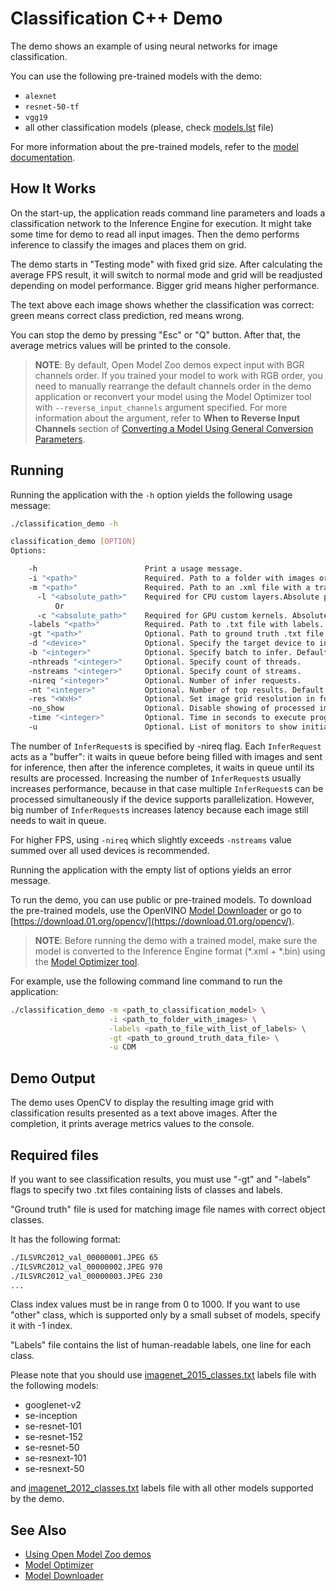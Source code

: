 # Classification C++ Demo

The demo shows an example of using neural networks for image classification.

You can use the following pre-trained models with the demo:

* `alexnet`
* `resnet-50-tf`
* `vgg19`
* all other classification models (please, check [models.lst](./models.lst) file)

For more information about the pre-trained models, refer to the [model documentation](../../models/public/index.md).

## How It Works

On the start-up, the application reads command line parameters and loads a classification network to the Inference Engine for execution. It might take some time for demo to read all input images. Then the demo performs inference to classify the images and places them on grid.

The demo starts in "Testing mode" with fixed grid size. After calculating the average FPS result, it will switch to normal mode and grid will be readjusted depending on model performance. Bigger grid means higher performance.

The text above each image shows whether the classification was correct: green means correct class prediction, red means wrong.

You can stop the demo by pressing "Esc" or "Q" button. After that, the average metrics values will be printed to the console.

> **NOTE**: By default, Open Model Zoo demos expect input with BGR channels order. If you trained your model to work with RGB order, you need to manually rearrange the default channels order in the demo application or reconvert your model using the Model Optimizer tool with `--reverse_input_channels` argument specified. For more information about the argument, refer to **When to Reverse Input Channels** section of [Converting a Model Using General Conversion Parameters](https://docs.openvinotoolkit.org/latest/_docs_MO_DG_prepare_model_convert_model_Converting_Model_General.html).

## Running

Running the application with the <code>-h</code> option yields the following usage message:
```sh
./classification_demo -h

classification_demo [OPTION]
Options:

    -h                        Print a usage message.
    -i "<path>"               Required. Path to a folder with images or path to an image file.
    -m "<path>"               Required. Path to an .xml file with a trained model.
      -l "<absolute_path>"    Required for CPU custom layers.Absolute path to a shared library with the kernels implementation.
          Or
      -c "<absolute_path>"    Required for GPU custom kernels. Absolute path to the .xml file with kernels description.
    -labels "<path>"          Required. Path to .txt file with labels.
    -gt "<path>"              Optional. Path to ground truth .txt file.
    -d "<device>"             Optional. Specify the target device to infer on (the list of available devices is shown below). Default value is CPU. Sample will look for a suitable plugin for device specified.
    -b "<integer>"            Optional. Specify batch to infer. Default value is 1. The following models: googlenet-v4-tf, resnet18-xnor-binary-onnx-0001, resnet50-binary-0001, support only default batch size.
    -nthreads "<integer>"     Optional. Specify count of threads.
    -nstreams "<integer>"     Optional. Specify count of streams.
    -nireq "<integer>"        Optional. Number of infer requests.
    -nt "<integer>"           Optional. Number of top results. Default value is 5. Must be >= 1.
    -res "<WxH>"              Optional. Set image grid resolution in format WxH. Default value is 1280x720.
    -no_show                  Optional. Disable showing of processed images.
    -time "<integer>"         Optional. Time in seconds to execute program. Default is -1 (infinite time).
    -u                        Optional. List of monitors to show initially.
```

The number of `InferRequest`s is specified by -nireq flag. Each `InferRequest` acts as a "buffer": it waits in queue before being filled with images and sent for inference, then after the inference completes, it waits in queue until its results are processed. Increasing the number of `InferRequest`s usually increases performance, because in that case multiple `InferRequest`s can be processed simultaneously if the device supports parallelization. However, big number of `InferRequest`s increases latency because each image still needs to wait in queue.

For higher FPS, using `-nireq` which slightly exceeds `-nstreams` value summed over all used devices is recommended.

Running the application with the empty list of options yields an error message.

To run the demo, you can use public or pre-trained models. To download the pre-trained models, use the OpenVINO [Model Downloader](../../tools/downloader/README.md) or go to [https://download.01.org/opencv/](https://download.01.org/opencv/).

> **NOTE**: Before running the demo with a trained model, make sure the model is converted to the Inference Engine format (\*.xml + \*.bin) using the [Model Optimizer tool](https://docs.openvinotoolkit.org/latest/_docs_MO_DG_Deep_Learning_Model_Optimizer_DevGuide.html).

For example, use the following command line command to run the application:
```sh
./classification_demo -m <path_to_classification_model> \
                      -i <path_to_folder_with_images> \
                      -labels <path_to_file_with_list_of_labels> \
                      -gt <path_to_ground_truth_data_file> \
                      -u CDM
```

## Demo Output

The demo uses OpenCV to display the resulting image grid with classification results presented as a text above images. After the completion, it prints average metrics values to the console.

## Required files

If you want to see classification results, you must use "-gt" and "-labels" flags to specify two .txt files containing lists of classes and labels.

"Ground truth" file is used for matching image file names with correct object classes.

It has the following format:

```sh
./ILSVRC2012_val_00000001.JPEG 65
./ILSVRC2012_val_00000002.JPEG 970
./ILSVRC2012_val_00000003.JPEG 230
...
```

Class index values must be in range from 0 to 1000. If you want to use "other" class, which is supported only by a small subset of models, specify it with -1 index.

"Labels" file contains the list of human-readable labels, one line for each class.

Please note that you should use [imagenet_2015_classes.txt](./imagenet_2015_classes.txt) labels file with the following models:
- googlenet-v2
- se-inception
- se-resnet-101
- se-resnet-152
- se-resnet-50
- se-resnext-101
- se-resnext-50

and [imagenet_2012_classes.txt](./imagenet_2012_classes.txt) labels file with all other models supported by the demo.

## See Also
* [Using Open Model Zoo demos](../README.md)
* [Model Optimizer](https://docs.openvinotoolkit.org/latest/_docs_MO_DG_Deep_Learning_Model_Optimizer_DevGuide.html)
* [Model Downloader](../../tools/downloader/README.md)